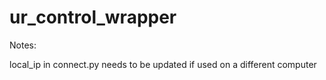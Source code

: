 # ur_control_wrapper

Notes:

local_ip in connect.py needs to be updated if used on a different computer
